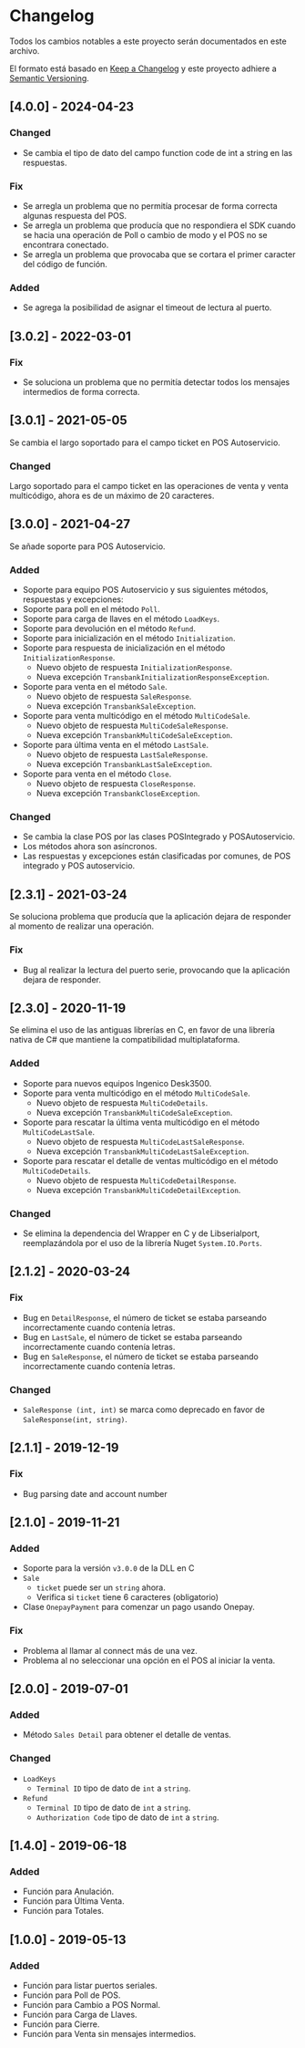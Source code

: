 # Changelog

Todos los cambios notables a este proyecto serán documentados en este archivo.

El formato está basado en [Keep a Changelog](http://keepachangelog.com/en/1.0.0/)
y este proyecto adhiere a [Semantic Versioning](http://semver.org/spec/v2.0.0.html).

## [4.0.0] - 2024-04-23

### Changed
- Se cambia el tipo de dato del campo function code de int a string en las respuestas.

### Fix
- Se arregla un problema que no permitía procesar de forma correcta algunas respuesta del POS.
- Se arregla un problema que producía que no respondiera el SDK cuando se hacia una operación de Poll o cambio de modo y el POS no se encontrara conectado.
- Se arregla un problema que provocaba que se cortara el primer caracter del código de función.

### Added
- Se agrega la posibilidad de asignar el timeout de lectura al puerto.

## [3.0.2] - 2022-03-01

### Fix

- Se soluciona un problema que no permitía detectar todos los mensajes intermedios de forma correcta.

## [3.0.1] - 2021-05-05

Se cambia el largo soportado para el campo ticket en POS Autoservicio.

### Changed

Largo soportado para el campo ticket en las operaciones de venta y venta multicódigo, ahora es de un máximo de 20 caracteres.

## [3.0.0] - 2021-04-27

Se añade soporte para POS Autoservicio.

### Added

- Soporte para equipo POS Autoservicio y sus siguientes métodos, respuestas y excepciones:
- Soporte para poll en el método `Poll`.
- Soporte para carga de llaves en el método `LoadKeys`.
- Soporte para devolución en el método `Refund`.
- Soporte para inicialización en el método `Initialization`.
- Soporte para respuesta de inicialización en el método `InitializationResponse`.
  - Nuevo objeto de respuesta `InitializationResponse`.
  - Nueva excepción `TransbankInitializationResponseException`.
- Soporte para venta en el método `Sale`.
  - Nuevo objeto de respuesta `SaleResponse`.
  - Nueva excepción `TransbankSaleException`.
- Soporte para venta multicódigo en el método `MultiCodeSale`.
  - Nuevo objeto de respuesta `MultiCodeSaleResponse`.
  - Nueva excepción `TransbankMultiCodeSaleException`.
- Soporte para última venta en el método `LastSale`.
  - Nuevo objeto de respuesta `LastSaleResponse`.
  - Nueva excepción `TransbankLastSaleException`.
- Soporte para venta en el método `Close`.
  - Nuevo objeto de respuesta `CloseResponse`.
  - Nueva excepción `TransbankCloseException`.

### Changed

- Se cambia la clase POS por las clases POSIntegrado y POSAutoservicio.
- Los métodos ahora son asíncronos.
- Las respuestas y excepciones están clasificadas por comunes, de POS integrado y POS autoservicio.

## [2.3.1] - 2021-03-24

Se soluciona problema que producía que la aplicación dejara de responder al momento de realizar una operación.

### Fix

- Bug al realizar la lectura del puerto serie, provocando que la aplicación dejara de responder.

## [2.3.0] - 2020-11-19

Se elimina el uso de las antiguas librerías en C, en favor de una librería nativa de C# que mantiene la compatibilidad multiplataforma.

### Added

- Soporte para nuevos equipos Ingenico Desk3500.
- Soporte para venta multicódigo en el método `MultiCodeSale`.
  - Nuevo objeto de respuesta `MultiCodeDetails`.
  - Nueva excepción `TransbankMultiCodeSaleException`.
- Soporte para rescatar la última venta multicódigo en el método `MultiCodeLastSale`.
  - Nuevo objeto de respuesta `MultiCodeLastSaleResponse`.
  - Nueva excepción `TransbankMultiCodeLastSaleException`.
- Soporte para rescatar el detalle de ventas multicódigo en el método `MultiCodeDetails`.
  - Nuevo objeto de respuesta `MultiCodeDetailResponse`.
  - Nueva excepción `TransbankMultiCodeDetailException`.

### Changed

- Se elimina la dependencia del Wrapper en C y de Libserialport, reemplazándola por el uso de la librería Nuget `System.IO.Ports`.

## [2.1.2] - 2020-03-24

### Fix

- Bug en `DetailResponse`, el número de ticket se estaba parseando incorrectamente cuando contenía letras.
- Bug en `LastSale`, el número de ticket se estaba parseando incorrectamente cuando contenía letras.
- Bug en `SaleResponse`, el número de ticket se estaba parseando incorrectamente cuando contenía letras.

### Changed

- `SaleResponse (int, int)` se marca como deprecado en favor de `SaleResponse(int, string)`.

## [2.1.1] - 2019-12-19

### Fix

- Bug parsing date and account number

## [2.1.0] - 2019-11-21

### Added

- Soporte para la versión `v3.0.0` de la DLL en C
- `Sale`
  - `ticket` puede ser un `string` ahora.
  - Verifica si `ticket` tiene 6 caracteres (obligatorio)
- Clase `OnepayPayment` para comenzar un pago usando Onepay.

### Fix

- Problema al llamar al connect más de una vez.
- Problema al no seleccionar una opción en el POS al iniciar la venta.

## [2.0.0] - 2019-07-01

### Added

- Método `Sales Detail` para obtener el detalle de ventas.

### Changed

- `LoadKeys`
  - `Terminal ID` tipo de dato de `int` a `string`.
- `Refund`
  - `Terminal ID` tipo de dato de `int` a `string`.
  - `Authorization Code` tipo de dato de `int` a `string`.

## [1.4.0] - 2019-06-18

### Added

- Función para Anulación.
- Función para Última Venta.
- Función para Totales.

## [1.0.0] - 2019-05-13

### Added

- Función para listar puertos seriales.
- Función para Poll de POS.
- Función para Cambio a POS Normal.
- Función para Carga de Llaves.
- Función para Cierre.
- Función para Venta sin mensajes intermedios.
